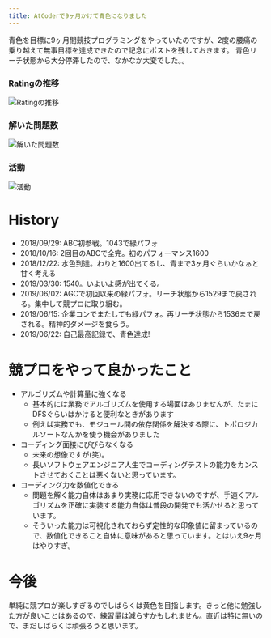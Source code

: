 ```yaml
---
title: AtCoderで9ヶ月かけて青色になりました
---
```


青色を目標に9ヶ月間競技プログラミングをやっていたのですが、2度の腰痛の乗り越えて無事目標を達成できたので記念にポストを残しておきます。
青色リーチ状態から大分停滞したので、なかなか大変でした。。

### Ratingの推移
![Ratingの推移](https://user-images.githubusercontent.com/923924/59977015-0c7d8180-9607-11e9-8afa-524cbb7235da.png)

### 解いた問題数
![解いた問題数](https://user-images.githubusercontent.com/923924/59977064-9f1e2080-9607-11e9-9b83-3a2ddb3a1763.png)


### 活動
![活動](https://user-images.githubusercontent.com/923924/59977063-9f1e2080-9607-11e9-868a-e72c8dc921ca.png)


# History
* 2018/09/29: ABC初参戦。1043で緑パフォ
* 2018/10/16: 2回目のABCで全完。初のパフォーマンス1600
* 2018/12/22: 水色到達。わりと1600出てるし、青まで3ヶ月ぐらいかなぁと甘く考える
* 2019/03/30: 1540。いよいよ感が出てくる。
* 2019/06/02: AGCで初回以来の緑パフォ。リーチ状態から1529まで戻される。集中して競プロに取り組む。
* 2019/06/15: 企業コンでまたしても緑パフォ。再リーチ状態から1536まで戻される。精神的ダメージを食らう。
* 2019/06/22: 自己最高記録で、青色達成!

# 競プロをやって良かったこと
* アルゴリズムや計算量に強くなる
    * 基本的には業務でアルゴリズムを使用する場面はありませんが、たまにDFSぐらいはかけると便利なときがあります
    * 例えば実務でも、モジュール間の依存関係を解決する際に、トポロジカルソートなんかを使う機会がありました
* コーディング面接にびびらなくなる
    * 未来の想像ですが(笑)。
    * 長いソフトウェアエンジニア人生でコーディングテストの能力をカンストさせておくことは悪くないと思っています。
* コーディング力を数値化できる
    * 問題を解く能力自体はあまり実務に応用できないのですが、手速くアルゴリズムを正確に実装する能力自体は普段の開発でも活かせると思っています。
    * そういった能力は可視化されておらず定性的な印象値に留まっているので、数値化できること自体に意味があると思っています。とはいえ9ヶ月はやりすぎ。

# 今後
単純に競プロが楽しすぎるのでしばらくは黄色を目指します。きっと他に勉強した方が良いことはあるので、練習量は減らすかもしれません。直近は特に無いので、まだしばらくは頑張ろうと思います。